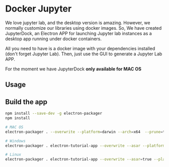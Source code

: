 # Docker Jupyter

We love jupyter lab, and the desktop version is amazing. However, we normally customize our libraries using docker images. So, We have created JupyterDock, an Electron APP for launching Jupyter lab instances as a desktop app running under docker containers.

All you need to have is a docker image with your dependencies installed (don't forget Jupyter Lab). Then, just use the GUI to generate a Jupyter Lab APP.

For the moment we have JupyterDock <strong> only available for MAC OS </strong>

## Usage

## Build the app

```bash
npm install --save-dev -g electron-packager
npm install

# MAC OS
electron-packager . --overwrite --platform=darwin --arch=x64  --prune=true --out=release-builds --icon Curse.icns

# Windows
electron-packager . electron-tutorial-app --overwrite --asar --platform=win32 --arch=ia32 --icon=assets/icons/win/icon.ico --prune=true --out=release-builds --version-string.CompanyName=CE --version-string.FileDescription=CE --version-string.ProductName="Session Manager"

# Linux
electron-packager . electron-tutorial-app --overwrite --asar=true --platform=linux --arch=x64 --icon=assets/icons/png/1024x1024.png --prune=true --out=release-builds
```
